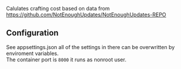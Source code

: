 Calulates crafting cost based on data from https://github.com/NotEnoughUpdates/NotEnoughUpdates-REPO


## Configuration
See appsettings.json all of the settings in there can be overwritten by enviroment variables.  
The container port is `8000` it runs as nonroot user.


